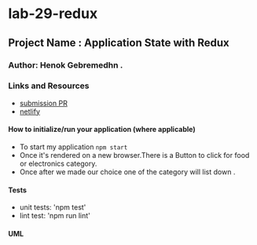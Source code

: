 # lab-29-redux



## Project Name : Application State with Redux

### Author: Henok Gebremedhn .

### Links and Resources


- [submission PR](https://github.com/henok-401-javascript/storefront/pull/1)
- [netlify](https://storefront-lab29.netlify.app)



#### How to initialize/run your application (where applicable)

- To start my application `npm start` 
- Once it's rendered on a new browser.There is a Button to click for food or electronics category.
- Once after we made our choice one of the category will list down . 

 

#### Tests

- unit tests: 'npm test'
- lint test: 'npm run lint'

#### UML